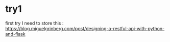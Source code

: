 # try1
first try
I need to store this : https://blog.miguelgrinberg.com/post/designing-a-restful-api-with-python-and-flask
